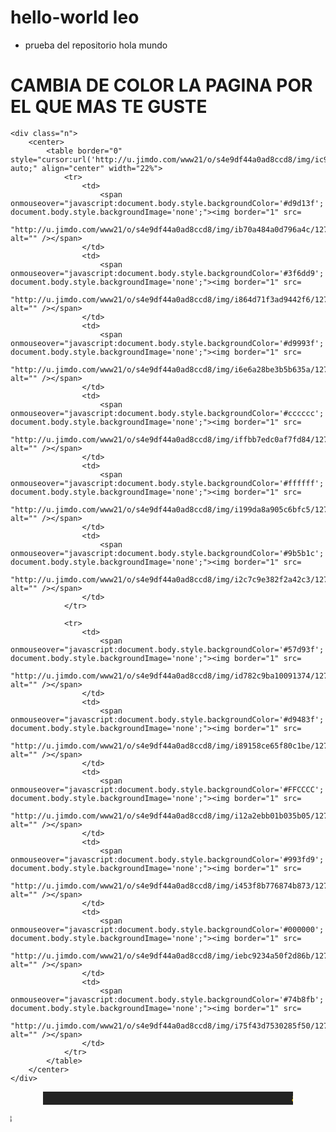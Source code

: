 # hello-world leo
+ prueba del repositorio hola mundo

 <div id="cc-matrix-899906057">
    <div class="n">
        <h1>
            CAMBIA DE COLOR LA PAGINA POR EL QUE MAS TE GUSTE
        </h1>
    </div>

    <div class="n">
        <center>
            <table border="0" style="cursor:url('http://u.jimdo.com/www21/o/s4e9df44a0ad8ccd8/img/ic9f9e9dccbe9efa9/1279636888/thumb/image.gif'), auto;" align="center" width="22%">
                <tr>
                    <td>
                        <span onmouseover="javascript:document.body.style.backgroundColor='#d9d13f'; document.body.style.backgroundImage='none';"><img border="1" src=
                        "http://u.jimdo.com/www21/o/s4e9df44a0ad8ccd8/img/ib70a484a0d796a4c/1279635875/thumb/image.jpg" alt="" /></span>
                    </td>
                    <td>
                        <span onmouseover="javascript:document.body.style.backgroundColor='#3f6dd9'; document.body.style.backgroundImage='none';"><img border="1" src=
                        "http://u.jimdo.com/www21/o/s4e9df44a0ad8ccd8/img/i864d71f3ad9442f6/1279635875/thumb/image.jpg" alt="" /></span>
                    </td>
                    <td>
                        <span onmouseover="javascript:document.body.style.backgroundColor='#d9993f'; document.body.style.backgroundImage='none';"><img border="1" src=
                        "http://u.jimdo.com/www21/o/s4e9df44a0ad8ccd8/img/i6e6a28be3b5b635a/1279635875/thumb/image.jpg" alt="" /></span>
                    </td>
                    <td>
                        <span onmouseover="javascript:document.body.style.backgroundColor='#cccccc'; document.body.style.backgroundImage='none';"><img border="1" src=
                        "http://u.jimdo.com/www21/o/s4e9df44a0ad8ccd8/img/iffbb7edc0af7fd84/1279635875/thumb/image.jpg" alt="" /></span>
                    </td>
                    <td>
                        <span onmouseover="javascript:document.body.style.backgroundColor='#ffffff'; document.body.style.backgroundImage='none';"><img border="1" src=
                        "http://u.jimdo.com/www21/o/s4e9df44a0ad8ccd8/img/i199da8a905c6bfc5/1279635875/thumb/image.jpg" alt="" /></span>
                    </td>
                    <td>
                        <span onmouseover="javascript:document.body.style.backgroundColor='#9b5b1c'; document.body.style.backgroundImage='none';"><img border="1" src=
                        "http://u.jimdo.com/www21/o/s4e9df44a0ad8ccd8/img/i2c7c9e382f2a42c3/1279635875/thumb/image.jpg" alt="" /></span>
                    </td>
                </tr>

                <tr>
                    <td>
                        <span onmouseover="javascript:document.body.style.backgroundColor='#57d93f'; document.body.style.backgroundImage='none';"><img border="1" src=
                        "http://u.jimdo.com/www21/o/s4e9df44a0ad8ccd8/img/id782c9ba10091374/1279635875/thumb/image.jpg" alt="" /></span>
                    </td>
                    <td>
                        <span onmouseover="javascript:document.body.style.backgroundColor='#d9483f'; document.body.style.backgroundImage='none';"><img border="1" src=
                        "http://u.jimdo.com/www21/o/s4e9df44a0ad8ccd8/img/i89158ce65f80c1be/1279636453/thumb/image.jpg" alt="" /></span>
                    </td>
                    <td>
                        <span onmouseover="javascript:document.body.style.backgroundColor='#FFCCCC'; document.body.style.backgroundImage='none';"><img border="1" src=
                        "http://u.jimdo.com/www21/o/s4e9df44a0ad8ccd8/img/i12a2ebb01b035b05/1279635875/thumb/image.jpg" alt="" /></span>
                    </td>
                    <td>
                        <span onmouseover="javascript:document.body.style.backgroundColor='#993fd9'; document.body.style.backgroundImage='none';"><img border="1" src=
                        "http://u.jimdo.com/www21/o/s4e9df44a0ad8ccd8/img/i453f8b776874b873/1279635875/thumb/image.jpg" alt="" /></span>
                    </td>
                    <td>
                        <span onmouseover="javascript:document.body.style.backgroundColor='#000000'; document.body.style.backgroundImage='none';"><img border="1" src=
                        "http://u.jimdo.com/www21/o/s4e9df44a0ad8ccd8/img/iebc9234a50f2d86b/1279635875/thumb/image.jpg" alt="" /></span>
                    </td>
                    <td>
                        <span onmouseover="javascript:document.body.style.backgroundColor='#74b8fb'; document.body.style.backgroundImage='none';"><img border="1" src=
                        "http://u.jimdo.com/www21/o/s4e9df44a0ad8ccd8/img/i75f43d7530285f50/1279635875/thumb/image.jpg" alt="" /></span>
                    </td>
                </tr>
            </table>
        </center>
    </div>
</div> 

<center> <div class="n"><p>
    <b><font color="#FFCC00" face="georgia" size="4"><marquee width="400" scrollamount="5" bgcolor="#232323">aqui tu texto</marquee>
    </font></b>
</p><center> 

<marquee id="ejemplo" direction="right">"COCREA" COCREALAB</marquee>
